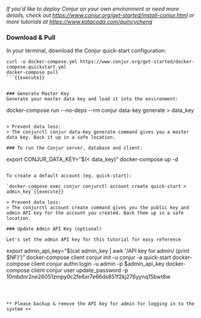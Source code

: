 
_If you'd like to deploy Conjur on your own environment or need more details, check out https://www.conjur.org/get-started/install-conjur.html or more tutorials at https://www.katacoda.com/quincycheng_


### Download & Pull
In your terminal, download the Conjur quick-start configuration:

```
curl -o docker-compose.yml https://www.conjur.org/get-started/docker-compose.quickstart.yml
docker-compose pull
```{{execute}}


### Generate Master Key
Generate your master data key and load it into the environment:

```
docker-compose run --no-deps --rm conjur data-key generate > data_key
```{{execute}}

> Prevent data loss:
> The conjurctl conjur data-key generate command gives you a master data key. Back it up in a safe location.

### To run the Conjur server, database and client:

```
export CONJUR_DATA_KEY="$(< data_key)"
docker-compose up -d
```{{execute}}

To create a default account (eg. quick-start):

`docker-compose exec conjur conjurctl account create quick-start > admin_key`{{execute}}

> Prevent data loss:
> The conjurctl account create command gives you the public key and admin API key for the account you created. Back them up in a safe location.

### Update Admin API Key (optional)

Let's set the admin API key for this tutorial for easy reference
```
export admin_api_key="$(cat admin_key | awk '/API key for admin/ {print $NF}’)”
docker-compose client conjur init -u conjur -a quick-start
docker-compose client conjur authn login -u admin -p $admin_api_key
docker-compose client conjur user update_password -p 10mbdnr2ne26051zmpy0c2fe6xr7e66ds851f2kj276yynq15bwt8w
```{{execute}}



** Please backup & remove the API key for admin for logging in to the system ++


